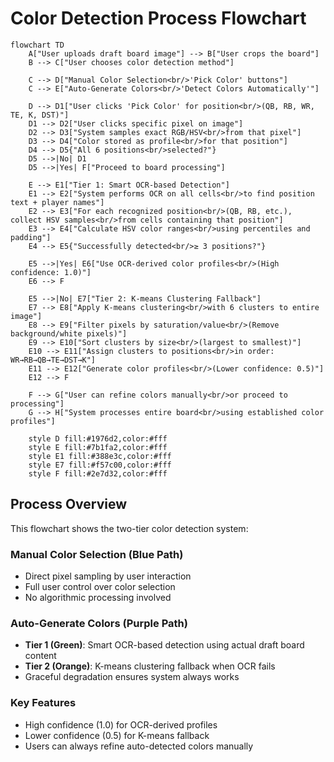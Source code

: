 # Color Detection Process Flowchart

```mermaid
flowchart TD
    A["User uploads draft board image"] --> B["User crops the board"]
    B --> C["User chooses color detection method"]
    
    C --> D["Manual Color Selection<br/>'Pick Color' buttons"]
    C --> E["Auto-Generate Colors<br/>'Detect Colors Automatically'"]
    
    D --> D1["User clicks 'Pick Color' for position<br/>(QB, RB, WR, TE, K, DST)"]
    D1 --> D2["User clicks specific pixel on image"]
    D2 --> D3["System samples exact RGB/HSV<br/>from that pixel"]
    D3 --> D4["Color stored as profile<br/>for that position"]
    D4 --> D5{"All 6 positions<br/>selected?"}
    D5 -->|No| D1
    D5 -->|Yes| F["Proceed to board processing"]
    
    E --> E1["Tier 1: Smart OCR-based Detection"]
    E1 --> E2["System performs OCR on all cells<br/>to find position text + player names"]
    E2 --> E3["For each recognized position<br/>(QB, RB, etc.), collect HSV samples<br/>from cells containing that position"]
    E3 --> E4["Calculate HSV color ranges<br/>using percentiles and padding"]
    E4 --> E5{"Successfully detected<br/>≥ 3 positions?"}
    
    E5 -->|Yes| E6["Use OCR-derived color profiles<br/>(High confidence: 1.0)"]
    E6 --> F
    
    E5 -->|No| E7["Tier 2: K-means Clustering Fallback"]
    E7 --> E8["Apply K-means clustering<br/>with 6 clusters to entire image"]
    E8 --> E9["Filter pixels by saturation/value<br/>(Remove background/white pixels)"]
    E9 --> E10["Sort clusters by size<br/>(largest to smallest)"]
    E10 --> E11["Assign clusters to positions<br/>in order: WR→RB→QB→TE→DST→K"]
    E11 --> E12["Generate color profiles<br/>(Lower confidence: 0.5)"]
    E12 --> F
    
    F --> G["User can refine colors manually<br/>or proceed to processing"]
    G --> H["System processes entire board<br/>using established color profiles"]
    
    style D fill:#1976d2,color:#fff
    style E fill:#7b1fa2,color:#fff
    style E1 fill:#388e3c,color:#fff
    style E7 fill:#f57c00,color:#fff
    style F fill:#2e7d32,color:#fff
```

## Process Overview

This flowchart shows the two-tier color detection system:

### Manual Color Selection (Blue Path)
- Direct pixel sampling by user interaction
- Full user control over color selection
- No algorithmic processing involved

### Auto-Generate Colors (Purple Path)
- **Tier 1 (Green)**: Smart OCR-based detection using actual draft board content
- **Tier 2 (Orange)**: K-means clustering fallback when OCR fails
- Graceful degradation ensures system always works

### Key Features
- High confidence (1.0) for OCR-derived profiles
- Lower confidence (0.5) for K-means fallback
- Users can always refine auto-detected colors manually
